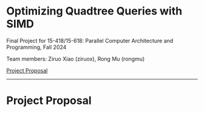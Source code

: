 # Optimizing Quadtree Queries with SIMD
Final Project for 15-418/15-618: Parallel Computer Architecture and Programming, Fall 2024

Team members: Ziruo Xiao (ziruox), Rong Mu (rongmu)

[Project Proposal](https://github.com/15618-s25/project-website/edit/main/README.md#project-proposal)

---
# Project Proposal
